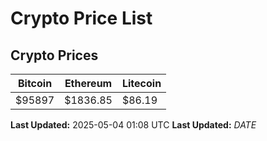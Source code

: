 # Crypto Price List

## Crypto Prices
| Bitcoin | Ethereum | Litecoin |
| ------- | -------- | -------- |
| $95897 | $1836.85 | $86.19 |
**Last Updated:** 2025-05-04 01:08 UTC
**Last Updated:** $DATE$
